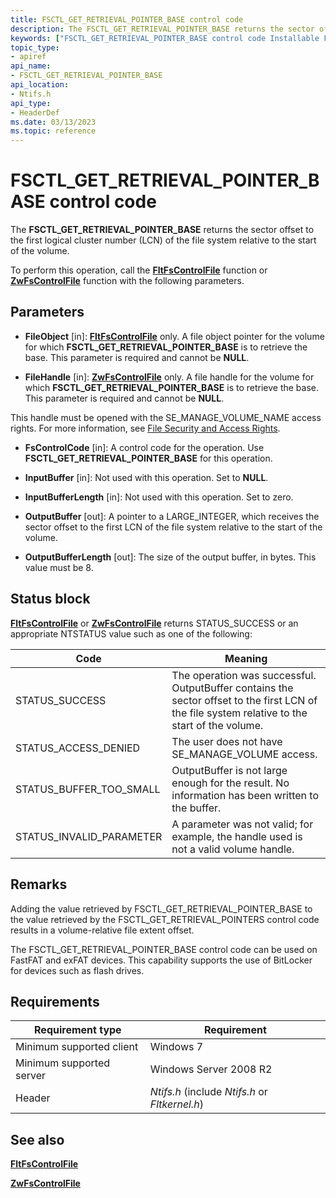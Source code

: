 ```yaml
---
title: FSCTL_GET_RETRIEVAL_POINTER_BASE control code
description: The FSCTL_GET_RETRIEVAL_POINTER_BASE returns the sector offset to the first logical cluster number (LCN) of the file system relative to the start of the volume.
keywords: ["FSCTL_GET_RETRIEVAL_POINTER_BASE control code Installable File System Drivers"]
topic_type:
- apiref
api_name:
- FSCTL_GET_RETRIEVAL_POINTER_BASE
api_location:
- Ntifs.h
api_type:
- HeaderDef
ms.date: 03/13/2023
ms.topic: reference
---
```


# FSCTL_GET_RETRIEVAL_POINTER_BASE control code

The **FSCTL_GET_RETRIEVAL_POINTER_BASE** returns the sector offset to the first logical cluster number (LCN) of the file system relative to the start of the volume.

To perform this operation, call the [**FltFsControlFile**](/windows-hardware/drivers/ddi/fltkernel/nf-fltkernel-fltfscontrolfile) function or [**ZwFsControlFile**](/previous-versions/ff566462(v=vs.85)) function with the following parameters.

## Parameters

- **FileObject** [in]: [**FltFsControlFile**](/windows-hardware/drivers/ddi/fltkernel/nf-fltkernel-fltfscontrolfile) only. A file object pointer for the volume for which **FSCTL_GET_RETRIEVAL_POINTER_BASE** is to retrieve the base. This parameter is required and cannot be **NULL**.

- **FileHandle** [in]: [**ZwFsControlFile**](/previous-versions/ff566462(v=vs.85)) only. A file handle for the volume for which **FSCTL_GET_RETRIEVAL_POINTER_BASE** is to retrieve the base. This parameter is required and cannot be **NULL**.

This handle must be opened with the SE_MANAGE_VOLUME_NAME access rights. For more information, see [File Security and Access Rights](/windows/desktop/FileIO/file-security-and-access-rights).

- **FsControlCode** [in]: A control code for the operation. Use **FSCTL_GET_RETRIEVAL_POINTER_BASE** for this operation.

- **InputBuffer** [in]: Not used with this operation. Set to **NULL**.

- **InputBufferLength** [in]: Not used with this operation. Set to zero.

- **OutputBuffer** [out]: A pointer to a LARGE_INTEGER, which receives the sector offset to the first LCN of the file system relative to the start of the volume.

- **OutputBufferLength** [out]: The size of the output buffer, in bytes. This value must be 8.

## Status block

[**FltFsControlFile**](/windows-hardware/drivers/ddi/fltkernel/nf-fltkernel-fltfscontrolfile) or [**ZwFsControlFile**](/previous-versions/ff566462(v=vs.85)) returns STATUS_SUCCESS or an appropriate NTSTATUS value such as one of the following:

| Code | Meaning |
| ---- | ------- |
| STATUS_SUCCESS | The operation was successful. OutputBuffer contains the sector offset to the first LCN of the file system relative to the start of the volume. |
| STATUS_ACCESS_DENIED | The user does not have SE_MANAGE_VOLUME access. |
| STATUS_BUFFER_TOO_SMALL | OutputBuffer is not large enough for the result. No information has been written to the buffer. |
| STATUS_INVALID_PARAMETER | A parameter was not valid; for example, the handle used is not a valid volume handle. |

## Remarks

Adding the value retrieved by FSCTL_GET_RETRIEVAL_POINTER_BASE to the value retrieved by the FSCTL_GET_RETRIEVAL_POINTERS control code results in a volume-relative file extent offset.

The FSCTL_GET_RETRIEVAL_POINTER_BASE control code can be used on FastFAT and exFAT devices. This capability supports the use of BitLocker for devices such as flash drives.

## Requirements

| Requirement type | Requirement |
| ---------------- | ----------- |
| Minimum supported client | Windows 7 |
| Minimum supported server | Windows Server 2008 R2 |
| Header | *Ntifs.h* (include *Ntifs.h* or *Fltkernel.h*) |

## See also

[**FltFsControlFile**](/windows-hardware/drivers/ddi/fltkernel/nf-fltkernel-fltfscontrolfile)

[**ZwFsControlFile**](/previous-versions/ff566462(v=vs.85))
